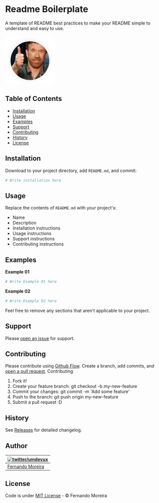 # Readme Boilerplate

A template of README best practices to make your README simple to understand and easy to use. 

![Screenshot of Readme Boilerplate](/screenshot.png)

## Table of Contents
- [Installation](#installation)
- [Usage](#usage)
- [Examples](#examples)
- [Support](#support)
- [Contributing](#contributing)
- [History](#history)
- [License](#license)

## Installation

Download to your project directory, add `README.md`, and commit:

```sh
# Write installation here
```

## Usage

Replace the contents of `README.md` with your project's:

- Name
- Description
- Installation instructions
- Usage instructions
- Support instructions
- Contributing instructions

## Examples

**Example 01**

```sh
# Write Example 01 here
```

**Example 02**

```sh
# Write Example 02 here
```

Feel free to remove any sections that aren't applicable to your project.

## Support

Please [open an issue](https://github.com/nandomoreirame/readme-boilerplate/issues/new) for support.

## Contributing

Please contribute using [Github Flow](https://guides.github.com/introduction/flow/). Create a branch, add commits, and [open a pull request](https://github.com/nandomoreirame/readme-boilerplate/compare?expand=1).
Contributing

1. Fork it!
2. Create your feature branch: git checkout -b my-new-feature
3. Commit your changes: git commit -m 'Add some feature'
4. Push to the branch: git push origin my-new-feature
5. Submit a pull request :D

## History

See [Releases](https://github.com/nandomoreirame/readme-boilerplate/releases) for detailed changelog.

## Author

| [![twitter/umdevux](https://avatars6.githubusercontent.com/u/1318271?v=4&s=70)](http://twitter.com/umdevux "Follow @umdevUX on Twitter") |
|---|
| [Fernando Moreira](https://nandomoreira.me/) |

## License

Code is under [MIT License](/LICENSE) - © Fernando Moreira
